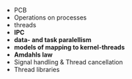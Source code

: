 - PCB
- Operations on processes 
- threads
- **IPC**
- **data- and task paralellism**
- **models of mapping to kernel-threads**
- **Amdahls law**
- Signal handling &  Thread cancellation
- Thread libraries